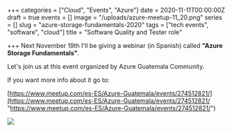 +++
categories = ["Cloud", "Events", "Azure"]
date = 2020-11-11T00:00:00Z
draft = true
events = []
image = "/uploads/azure-meetup-11_20.png"
series = []
slug = "azure-storage-fundamentals-2020"
tags = ["tech events", "software", "cloud"]
title = "Software Quality and Tester role"

+++
Next November 19th I'll be giving a webinar (in Spanish) called **"Azure Storage Fundamentals"**.

Let's join us at this event organized by Azure Guatemala Community.

If you want more info about it go to:

[https://www.meetup.com/es-ES/Azure-Guatemala/events/274512821/](https://www.meetup.com/es-ES/Azure-Guatemala/events/274512821/ "https://www.meetup.com/es-ES/Azure-Guatemala/events/274512821/")

![](/uploads/azure-meetup-11_20.png)